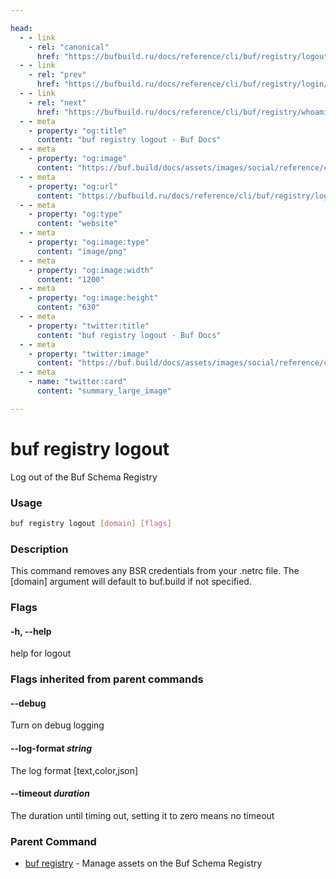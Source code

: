 ```yaml
---

head:
  - - link
    - rel: "canonical"
      href: "https://bufbuild.ru/docs/reference/cli/buf/registry/logout/"
  - - link
    - rel: "prev"
      href: "https://bufbuild.ru/docs/reference/cli/buf/registry/login/"
  - - link
    - rel: "next"
      href: "https://bufbuild.ru/docs/reference/cli/buf/registry/whoami/"
  - - meta
    - property: "og:title"
      content: "buf registry logout - Buf Docs"
  - - meta
    - property: "og:image"
      content: "https://buf.build/docs/assets/images/social/reference/cli/buf/registry/logout.png"
  - - meta
    - property: "og:url"
      content: "https://bufbuild.ru/docs/reference/cli/buf/registry/logout/"
  - - meta
    - property: "og:type"
      content: "website"
  - - meta
    - property: "og:image:type"
      content: "image/png"
  - - meta
    - property: "og:image:width"
      content: "1200"
  - - meta
    - property: "og:image:height"
      content: "630"
  - - meta
    - property: "twitter:title"
      content: "buf registry logout - Buf Docs"
  - - meta
    - property: "twitter:image"
      content: "https://buf.build/docs/assets/images/social/reference/cli/buf/registry/logout.png"
  - - meta
    - name: "twitter:card"
      content: "summary_large_image"

---
```


# buf registry logout

Log out of the Buf Schema Registry

### Usage

```sh
buf registry logout [domain] [flags]
```

### Description

This command removes any BSR credentials from your .netrc file. The \[domain\] argument will default to buf.build if not specified.

### Flags

#### \-h, --help

help for logout

### Flags inherited from parent commands

#### \--debug

Turn on debug logging

#### \--log-format _string_

The log format \[text,color,json\]

#### \--timeout _duration_

The duration until timing out, setting it to zero means no timeout

### Parent Command

- [buf registry](../) - Manage assets on the Buf Schema Registry
